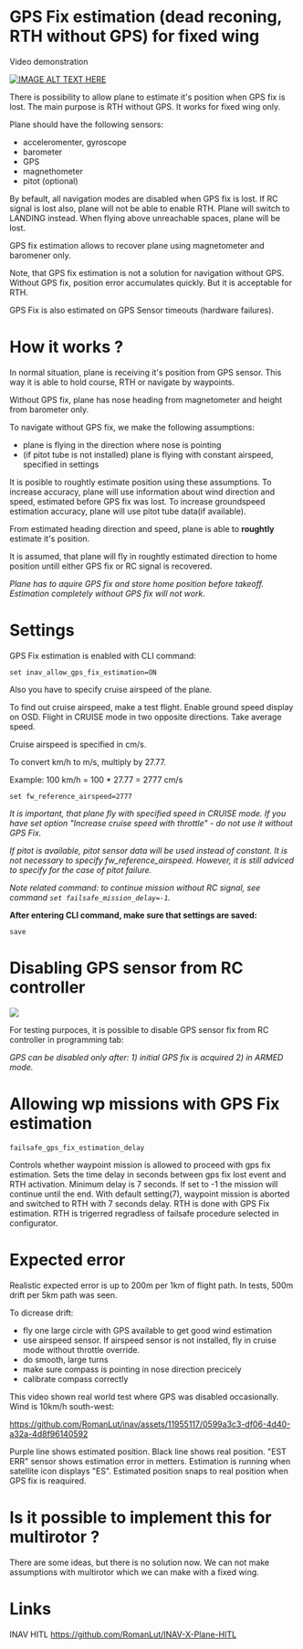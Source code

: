 # GPS Fix estimation (dead reconing, RTH without GPS) for fixed wing

Video demonstration

[![IMAGE ALT TEXT HERE](https://img.youtube.com/vi/wzvgRpXCS4U/0.jpg)](https://www.youtube.com/watch?v=wzvgRpXCS4U)

There is possibility to allow plane to estimate it's position when GPS fix is lost.
The main purpose is RTH without GPS.
It works for fixed wing only.

Plane should have the following sensors:
- acceleromenter, gyroscope
- barometer
- GPS
- magnethometer
- pitot (optional)

By befault, all navigation modes are disabled when GPS fix is lost. If RC signal is lost also, plane will not be able to enable RTH. Plane will switch to LANDING instead. When flying above unreachable spaces, plane will be lost.

GPS fix estimation allows to recover plane using magnetometer and baromener only.

Note, that GPS fix estimation is not a solution for navigation without GPS. Without GPS fix, position error accumulates quickly. But it is acceptable for RTH. 

GPS Fix is also estimated on GPS Sensor timeouts (hardware failures).

# How it works ?

In normal situation, plane is receiving it's position from GPS sensor. This way it is able to hold course, RTH or navigate by waypoints.

Without GPS fix, plane has nose heading from magnetometer and height from barometer only.

To navigate without GPS fix, we make the following assumptions:
- plane is flying in the direction where nose is pointing
- (if pitot tube is not installed) plane is flying with constant airspeed, specified in settings

It is posible to roughtly estimate position using these assumptions. To increase accuracy, plane will use information about wind direction and speed, estimated before GPS fix was lost. To increase groundspeed estimation accuracy, plane will use pitot tube data(if available).

From estimated heading direction and speed, plane is able to **roughtly** estimate it's position.

It is assumed, that plane will fly in roughtly estimated direction to home position untill either GPS fix or RC signal is recovered.

*Plane has to aquire GPS fix and store home position before takeoff. Estimation completely without GPS fix will not work*.


# Settings

GPS Fix estimation is enabled with CLI command:

```set inav_allow_gps_fix_estimation=ON```

Also you have to specify cruise airspeed of the plane.

To find out cruise airspeed, make a test flight. Enable ground speed display on OSD. Flight in CRUISE mode in two opposite directions. Take average speed.

Cruise airspeed is specified in cm/s.

To convert km/h to m/s, multiply by 27.77.


Example: 100 km/h = 100 * 27.77 = 2777 cm/s

```set fw_reference_airspeed=2777```

*It is important, that plane fly with specified speed in CRUISE mode. If you have set option "Increase cruise speed with throttle"  - do not use it without GPS Fix.*

*If pitot is available, pitot sensor data will be used instead of constant. It is not necessary to specify fw_reference_airspeed. However, it is still adviced to specify for the case of pitot failure.*

*Note related command: to continue mission without RC signal, see command ```set failsafe_mission_delay=-1```.*

**After entering CLI command, make sure that settings are saved:**

```save```

# Disabling GPS sensor from RC controller

![](Screenshots/programming_disable_gps_sensor_fix.png) 

For testing purpoces, it is possible to disable GPS sensor fix from RC controller in programming tab:

*GPS can be disabled only after: 1) initial GPS fix is acquired 2) in ARMED mode.*

# Allowing wp missions with GPS Fix estimation

```failsafe_gps_fix_estimation_delay```

Controls whether waypoint mission is allowed to proceed with gps fix estimation. Sets the time delay in seconds between gps fix lost event and RTH activation. Minimum delay is 7 seconds. If set to -1 the mission will continue until the end. With default setting(7), waypoint mission is aborted and switched to RTH with 7 seconds delay. RTH is done with GPS Fix estimation. RTH is trigerred regradless of failsafe procedure selected in configurator.

# Expected error

Realistic expected error is up to 200m per 1km of flight path. In tests, 500m drift per 5km path was seen. 

To dicrease drift:
- fly one large circle with GPS available to get good wind estimation
- use airspeed sensor. If airspeed sensor is not installed, fly in cruise mode without throttle override.
- do smooth, large turns
- make sure compass is pointing in nose direction precicely
- calibrate compass correctly

This video shown real world test where GPS was disabled occasionally. Wind is 10km/h south-west:


https://github.com/RomanLut/inav/assets/11955117/0599a3c3-df06-4d40-a32a-4d8f96140592


Purple line shows estimated position. Black line shows real position. "EST ERR" sensor shows estimation error in metters. Estimation is running when satellite icon displays "ES". Estimated position snaps to real position when GPS fix is reaquired.


# Is it possible to implement this for multirotor ?

There are some ideas, but there is no solution now. We can not make assumptions with multirotor which we can make with a fixed wing.


# Links

INAV HITL  https://github.com/RomanLut/INAV-X-Plane-HITL
